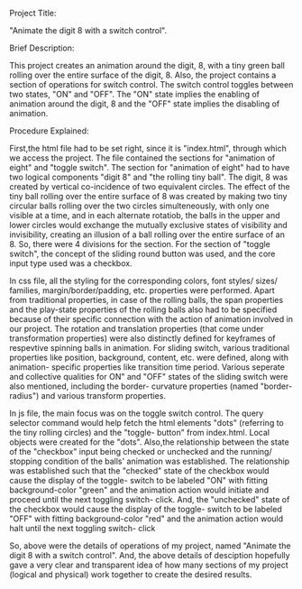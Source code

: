 Project Title:

"Animate the digit 8 with a switch control".

Brief Description:

This project creates an animation around the digit, 8, with a tiny green ball rolling over the entire surface of the digit, 8. Also, the project contains a section of operations for switch control. The switch control toggles between two states, "ON" and "OFF". The "ON" state implies the enabling of animation around the digit, 8 and the "OFF" state implies the disabling of animation.

Procedure Explained: 

First,the html file had to be set right, since it is "index.html", through which we access the project. The file contained the sections for "animation of eight" and "toggle switch". The section for  "animation of eight" had to have two logical components "digit 8" and "the rolling tiny ball". The digit, 8 was created by vertical co-incidence of two equivalent circles. The effect of the tiny ball rolling over the entire surface of 8 was created by making two tiny circular balls rolling over the two circles simulteneously, with only one visible at a time, and in each alternate rotatiob, the balls in the upper and lower circles would exchange the mutually exclusive states of visibility and invisibility, creating an illusion of a ball rolling over the entire surface of an 8.
So, there were 4 divisions for the section. For the section of "toggle switch", the concept of the sliding round button was used, and the core input type used was a checkbox.

In css file, all the styling for the corresponding colors, font styles/ sizes/ families, margin/border/padding, etc. properties were performed. Apart from traditional properties, in case of the rolling balls, the span properties and the play-state properties of the rolling balls also had to be specified because of their specific connection with the action of animation involved in our project. The rotation and translation properties (that come under transformation properties) were also distinctly defined for keyframes of respevtive spinning balls in animation. For sliding switch, various traditional properties like position, background, content, etc. were defined, along with animation- specific properties like transition time period. Various seperate and collective qualities for ON" and "OFF" states of the sliding switch were also mentioned, including the border- curvature properties (named "border-radius") and various transform properties.

In js file, the main focus was on the toggle switch control. The query selector command would help fetch the html elements "dots" (referring to the tiny rolling circles) and the "toggle- button" from index.html. Local objects were created for the "dots". Also,the relationship between the state of the "checkbox" input being checked or unchecked and the running/ stopping condition of the balls' animation was established. The relationship was established such that the "checked" state of the checkbox would cause the display of the toggle- switch to be labeled "ON" with fitting background-color "green" and the animation action would initiate and proceed until the next toggling switch- click. And, the "unchecked" state of the checkbox would cause the display of the toggle- switch to be labeled "OFF" with fitting background-color "red" and the animation action would halt until the next toggling switch- click 

So, above were the details of operations of my project, named "Animate the digit 8 with a switch control". And, the above details of desciption hopefully gave a very clear and transparent idea of how many sections of my project (logical and physical) work together to create the desired results.
